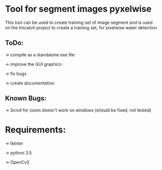 # Tool for segment images pyxelwise

This tool can be used to create training set of image segment and is used on the Intcatch project to create a training set, 
for pixelwise water detection

## ToDo:
-> compile as a standalone exe file

-> improve the GUI graphics

-> fix bugs

-> create documentation

## Known Bugs:

-> Scroll for zoom doesn't work on windows (should be fixed, not tested)


# Requirements:

-> tkInter

-> python 3.5

-> OpenCv2
